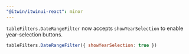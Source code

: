 ```yaml
---
"@itwin/itwinui-react": minor
---
```


`tableFilters.DateRangeFilter` now accepts `showYearSelection` to enable year-selection buttons.

```js
tableFilters.DateRangeFilter({ showYearSelection: true })
```
